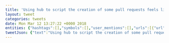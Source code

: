 ```yaml
---
title: 'Using hub to script the creation of some pull requests feels like a win! https://t.co/3J1zLFomUg'
layout: tweet
categories: tweets
date: Mon Mar 12 13:27:22 +0000 2018
entities: {"hashtags":[],"symbols":[],"user_mentions":[],"urls":[{"url":"https://t.co/3J1zLFomUg","expanded_url":"https://github.com/github/hub","display_url":"github.com/github/hub","indices":[73,96]}]}
tweetJson: {"text":"Using hub to script the creation of some pull requests feels like a win! https://t.co/3J1zLFomUg"}
---
```

